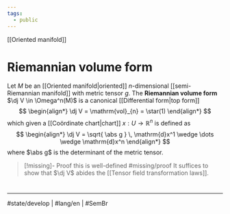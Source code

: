 ```yaml
---
tags:
  - public
---
```

[[Oriented manifold]]
# Riemannian volume form

Let $M$ be an [[Oriented manifold|oriented]] $n$-dimensional [[semi-Riemannian manifold]] with metric tensor $g$.
The **Riemannian volume form** $\dj V \in \Omega^n(M)$ is a canonical [[Differential form|top form]]
$$
\begin{align*}
\dj V = \mathrm{vol}_{n} = \star(1)
\end{align*}
$$
which given a [[Coördinate chart|chart]] $x : U \to \mathbb{R}^n$ is defined as
$$
\begin{align*}
\dj V =  \sqrt{ \abs g } \, \mathrm{d}x^1 \wedge \dots \wedge \mathrm{d}x^n
\end{align*}
$$
where $\abs g$ is the determinant of the metric tensor.

> [!missing]- Proof this is well-defined
> #missing/proof
> It suffices to show that $\dj V$ abides the [[Tensor field transformation laws]].

#
---
#state/develop | #lang/en | #SemBr
